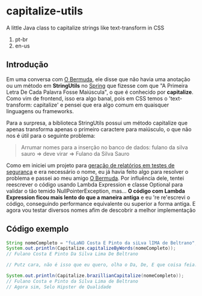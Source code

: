 # capitalize-utils
A little Java class to capitalize strings like text-transform in CSS

1. pt-br
2. en-us

## Introdução

Em uma conversa com [O Bermuda](https://github.com/GabrielRodriguesS), ele disse que não havia uma anotação ou um método em **StringUtils**
no [Spring](https://spring.io) que fizesse com que "A Primeira Letra De Cada Palavra Fosse Maiúscula", o que é conhecido por
**capitalize**. Como vim de frontend, isso era algo banal, pois em CSS temos o 'text-transform: capitalize' e pensei que era algo
comum em quaisquer linguagens ou frameworks. 

Para a surpresa, a biblioteca StringUtils possui um método capitalize que apenas transforma apenas o primeiro caractere para maiúsculo, o que
não nos é útil para o seguinte problema: 

> Arrumar nomes para a inserção no banco de dados: fulano da silva sauro => deve virar => Fulano da Silva Sauro

Como em iniciei um projeto para [geração de relatórios em testes de segurança](https://github.com/vandalvnl/report-sec) e era necessário o nome,
eu já havia feito algo para resolver o problema e passei ao meu amigo [O Bermuda](https://github.com/GabrielRodriguesS). Por influência dele,
tentei reescrever o código usando Lambda Expression e classe Optional para validar o tão temido NullPointerException, mas...
**O código com Lambda Expression ficou mais lento do que a maneira antiga** e eu 're re'escrevi o código, conseguindo performance equivalente 
ou superior a forma antiga. E agora vou testar diversos nomes afim de descobrir a melhor implementação

## Código exemplo

```java
String nomeCompleto = "fuLaNO Costa E Pinto da siLva lIMA de Beltrano";
System.out.println(Capitalize.capitalizeByWords(nomeCompleto));
// Fulano Costa E Pinto Da Silva Lima De Beltrano

// Putz cara, não é isso que eu quero, olha o Da, De, E que coisa feia...

System.out.println(Capitalize.brazillianCapitalize(nomeCompleto));
// Fulano Costa e Pinto da Silva Lima de Beltrano
// Agora sim, Selo Hipster de Qualidade
```
